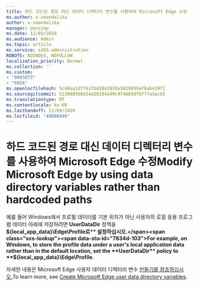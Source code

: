 ```yaml
---
title: 하드 코드된 경로 대신 데이터 디렉터리 변수를 사용하여 Microsoft Edge 수정
ms.author: v-smandalika
author: v-smandalika
manager: dansimp
ms.date: 12/03/2020
ms.audience: Admin
ms.topic: article
ms.service: o365-administration
ROBOTS: NOINDEX, NOFOLLOW
localization_priority: Normal
ms.collection: ''
ms.custom:
- "9003873"
- "6926"
ms.openlocfilehash: 5c40aa1d7f61fbd2842839a5839899af8ab439f2
ms.sourcegitcommit: 523098560e54a50184a99c974809dfbfffadacb5
ms.translationtype: MT
ms.contentlocale: ko-KR
ms.lasthandoff: 12/09/2020
ms.locfileid: "49608846"
---
```

# <a name="modify-microsoft-edge-by-using-data-directory-variables-rather-than-hardcoded-paths"></a><span data-ttu-id="7834d-102">하드 코드된 경로 대신 데이터 디렉터리 변수를 사용하여 Microsoft Edge 수정</span><span class="sxs-lookup"><span data-stu-id="7834d-102">Modify Microsoft Edge by using data directory variables rather than hardcoded paths</span></span>

<span data-ttu-id="7834d-103">예를 들어 Windows에서 프로필 데이터를 기본 위치가 아닌 사용자의 로컬 응용 프로그램 데이터 아래에 저장하려면 **UserDataDir** 정책을 **${local_app_data}\Edge\Profile로** 설정하십시오.</span><span class="sxs-lookup"><span data-stu-id="7834d-103">For example, on Windows, to store the profile data under a user's local application data rather than in the default location, set the **UserDataDir** policy to **${local_app_data}\Edge\Profile**.</span></span> 

<span data-ttu-id="7834d-104">자세한 내용은 Microsoft Edge 사용자 데이터 디렉터리 변수 [만들기를 참조하십시오.](https://docs.microsoft.com/deployedge/edge-learnmore-create-user-directory-vars)</span><span class="sxs-lookup"><span data-stu-id="7834d-104">To learn more, see [Create Microsoft Edge user data directory variables](https://docs.microsoft.com/deployedge/edge-learnmore-create-user-directory-vars).</span></span>